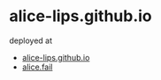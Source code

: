 alice-lips.github.io
====================

deployed at

- [alice-lips.github.io](http://alice-lips.github.io/)
- [alice.fail](http://alice.fail/)
